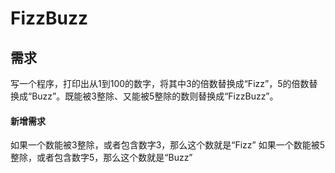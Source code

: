 # FizzBuzz

## 需求

写一个程序，打印出从1到100的数字，将其中3的倍数替换成“Fizz”，5的倍数替换成“Buzz”。既能被3整除、又能被5整除的数则替换成“FizzBuzz”。



#### 新增需求

如果一个数能被3整除，或者包含数字3，那么这个数就是“Fizz”
如果一个数能被5整除，或者包含数字5，那么这个数就是“Buzz”





